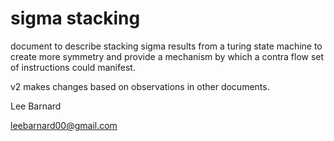 # sigma stacking

document to describe stacking sigma results from a turing state machine to create more symmetry and provide a mechanism by which a contra flow set of instructions could manifest. 

v2 makes changes based on observations in other documents.

Lee Barnard

leebarnard00@gmail.com
